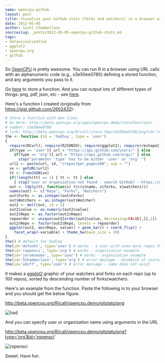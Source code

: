 ```yaml
--- 
name: opencpu-github
layout: post
title: Visualize your Github stats (forks and watchers) in a browser with R!
date: 2012-05-05
author: Scott Chamberlain
sourceslug: _posts/2012-05-05-opencpu-github-stats.md
tags: 
- datavisualization
- ggplot2
- opencpu.org
- github
---
```


So [OpenCPU][] is pretty awesome.  You can run R in a browser using URL calls with an alphanumeric code (e.g., x3e50ee0780) defining a stored function, and any arguments you pass to it. 

Go [here][] to store a function.  And you can output lots of different types of things: png, pdf, json, etc - see [here][here2].


Here's a function I created (originally from <https://gist.github.com/2602432>):

```r
# Store a function with man lines
# Go Here: http://beta.opencpu.org/apps/opencpu.demo/storefunction/
# number: x3e50ee0780
# link: http://beta.opencpu.org/R/call/store:tmp/x3e50ee0780/png?id='ropensci'&type='org'
the <- function (id = 'hadley', type = 'user') 
{
  require(RCurl); require(RJSONIO); require(ggplot2); require(reshape2); require(plyr)
  if(type == 'user'){ url = "https://api.github.com/users/" } else
    if(type == 'org'){ url = "https://api.github.com/orgs/" } else
      stop("parameter 'type' has to be either 'user' or 'org' ")
  url2 <- paste(url, id, "/repos?per_page=100", sep = "")
  xx <- getURL(url2)
  tt <- fromJSON(xx)
  if(!length(tt) == 1) { tt <- tt } else
    { stop("user or organization not found - search GitHub? - https://github.com/") }   
  out <- ldply(tt, function(x) t(c(x$name, x$forks, x$watchers)))
  names(out) <- c("Repo", "Forks", "Watchers")
  out$Forks <- as.integer(out$Forks)
  out$Watchers <- as.integer(out$Watcher)
  out2 <- melt(out, id = 1)
  out2$value <- as.numeric(out2$value)
  out2$Repo <- as.factor(out2$Repo)
  repoorder <- unique(out2[order(out2$value, decreasing=FALSE),][,1])
  out2$Repo <- factor(out2$Repo, levels = repoorder)
  ggplot(out2, aes(Repo, value)) + geom_bar() + coord_flip() + 
    facet_wrap(~variable) + theme_bw(base_size = 18)
}
the() # default for hadley
the(id='defunkt', type='user') # works - a user with even more repos than Hadley
the(id='ropensci', type='org') # works - organization example
the(id='jeroenooms', type='user') # works - organization example
the(id='SChamberlain', type='org') # error message - mismatch of username with org type
the(id='adsff', type='user') # error message - name does not exist
```

It makes a [ggplot2][] graphic of your watchers and forks on each repo (up to 100 repos), sorted by descending number of forks/watchers.

Here's an example from the function.  Paste the following in to your browser and you should get the below figure. 

http://beta.opencpu.org/R/call/opencpu.demo/gitstats/png

![had](/hadley.png)



And you can specify user or organization name using arguments in the URL

http://beta.opencpu.org/R/call/opencpu.demo/gitstats/png?type='org'&id='ropensci'

![ropensci](/ropensci.png)



Sweet. Have fun. 

[ggplot2]: http://had.co.nz/ggplot2/
[OpenCPU]: http://opencpu.org/
[here]: http://beta.opencpu.org/apps/opencpu.demo/storefunction/
[http://beta.opencpu.org/R/call/store:tmp/x3e50ee0780/png]: http://beta.opencpu.org/R/call/store:tmp/x3e50ee0780/png
[http://beta.opencpu.org/R/call/store:tmp/x3e50ee0780/png?id='ropensci'&type='org']: http://beta.opencpu.org/R/call/store:tmp/x3e50ee0780/png?id='ropensci'&type='org'
[here2]: http://opencpu.org/documentation/outputs/
